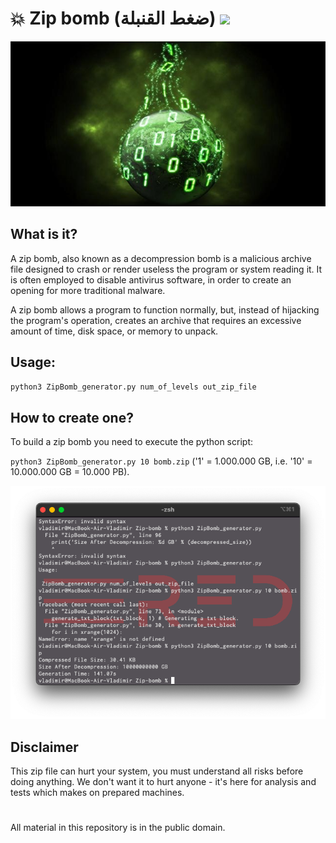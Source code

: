 # 💥 Zip bomb (ضغط القنبلة) ![](https://img.shields.io/apm/l/vim-mode)

![plot](./Screenshots/zipbomb_logo.jpg)

## What is it?

A zip bomb, also known as a decompression bomb  is a malicious archive file designed to crash or render useless the program or system reading it. It is often employed to disable antivirus software, in order to create an opening for more traditional malware.

A zip bomb allows a program to function normally, but, instead of hijacking the program's operation, creates an archive that requires an excessive amount of time, disk space, or memory to unpack.

## Usage:
`python3 ZipBomb_generator.py num_of_levels out_zip_file`

## How to create one?

To build a zip bomb you need to execute the python script:

`python3 ZipBomb_generator.py 10 bomb.zip` ('1' = 1.000.000 GB, i.e. '10' = 10.000.000 GB = 10.000 PB).

![plot](./Screenshots/zipbomb_1.png)

## Disclaimer

This zip file can hurt your system, you must understand all risks before doing anything. We don't want it to hurt anyone - it's here for analysis and tests which makes on prepared machines.

#
All material in this repository is in the public domain.
